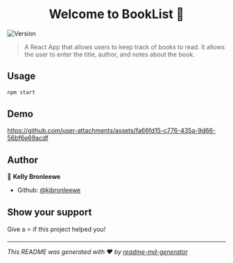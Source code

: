<h1 align="center">Welcome to BookList 👋</h1>
<p>
  <img alt="Version" src="https://img.shields.io/badge/version-0.1.0-blue.svg?cacheSeconds=2592000" />
</p>

> A React App that allows users to keep track of books to read. It allows the user to enter the title, author, and notes about the book. 

## Usage

```sh
npm start
```

## Demo



https://github.com/user-attachments/assets/fa66fd15-c776-435a-9d66-56bf6e69acdf



## Author

👤 **Kelly Bronleewe**

* Github: [@kjbronleewe](https://github.com/kjbronleewe)

## Show your support

Give a ⭐️ if this project helped you!

***
_This README was generated with ❤️ by [readme-md-generator](https://github.com/kefranabg/readme-md-generator)_
